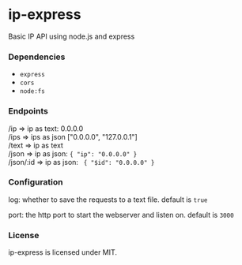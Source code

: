 # ip-express
Basic IP API using node.js and express
### Dependencies
- `express`
- `cors`
- `node:fs`
### Endpoints
/ip => ip as text: 0.0.0.0<br>
/ips => ips as json ["0.0.0.0", "127.0.0.1"]<br>
/text => ip as text<br>
/json => ip as json: `{ "ip": "0.0.0.0" }`<br>
/json/:id => ip as json: ` { "$id": "0.0.0.0" }`

### Configuration
log: whether to save the requests to a text file. default is `true`



port: the http port to start the webserver and listen on. default is `3000`

### License
ip-express is licensed under MIT.
